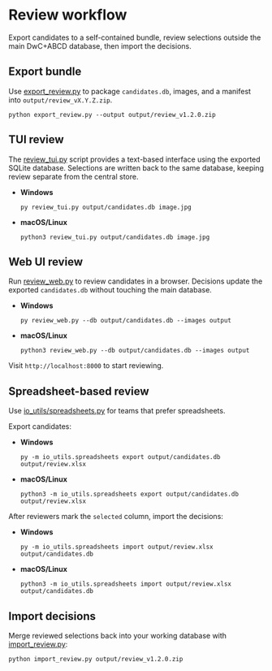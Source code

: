 # Review workflow

Export candidates to a self-contained bundle, review selections outside the main DwC+ABCD database, then import the decisions.

## Export bundle

Use [export_review.py](../export_review.py) to package `candidates.db`, images, and a manifest into `output/review_vX.Y.Z.zip`.

```
python export_review.py --output output/review_v1.2.0.zip
```

## TUI review

The [review_tui.py](../review_tui.py) script provides a text-based interface using the exported SQLite database. Selections are written back to the same database, keeping review separate from the central store.

- **Windows**

  ```
  py review_tui.py output/candidates.db image.jpg
  ```

- **macOS/Linux**

  ```
  python3 review_tui.py output/candidates.db image.jpg
  ```

## Web UI review

Run [review_web.py](../review_web.py) to review candidates in a browser. Decisions update the exported `candidates.db` without touching the main database.

- **Windows**

  ```
  py review_web.py --db output/candidates.db --images output
  ```

- **macOS/Linux**

  ```
  python3 review_web.py --db output/candidates.db --images output
  ```

Visit `http://localhost:8000` to start reviewing.

## Spreadsheet-based review

Use [io_utils/spreadsheets.py](../io_utils/spreadsheets.py) for teams that prefer spreadsheets.

Export candidates:

- **Windows**

  ```
  py -m io_utils.spreadsheets export output/candidates.db output/review.xlsx
  ```

- **macOS/Linux**

  ```
  python3 -m io_utils.spreadsheets export output/candidates.db output/review.xlsx
  ```

After reviewers mark the `selected` column, import the decisions:

- **Windows**

  ```
  py -m io_utils.spreadsheets import output/review.xlsx output/candidates.db
  ```

- **macOS/Linux**

  ```
  python3 -m io_utils.spreadsheets import output/review.xlsx output/candidates.db
  ```

## Import decisions

Merge reviewed selections back into your working database with [import_review.py](../import_review.py):

```
python import_review.py output/review_v1.2.0.zip
```


